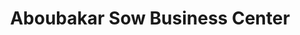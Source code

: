---
title: "Aboubakar Sow Business Center"
url: /monrovia/aboubakar-sow-business-center/
shop: Dorfladen
---
